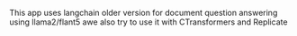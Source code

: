 This app uses langchain older version for document question answering using llama2/flant5
awe also try to use it with CTransformers and Replicate
 
